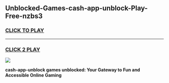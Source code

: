 
## Unblocked-Games-cash-app-unblock-Play-Free-nzbs3
<h3>
<a href="https://premium76.site?title=cash-app-unblock&ref=23A">CLICK TO PLAY</a></h3>
<hr>

<h3>
<a href="https://premium76.site?title=cash-app-unblock&ref=23A">CLICK 2 PLAY</a>
  
</h3>

<a href="https://premium76.site?title=cash-app-unblock&ref=23A"><img src="https://clearcache.store/games.png"></a>


**cash-app-unblock games unblocked: Your Gateway to Fun and Accessible Online Gaming**
